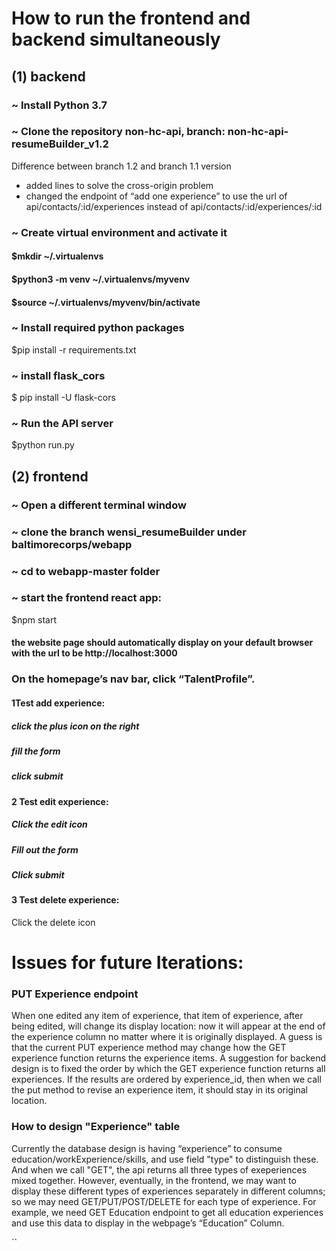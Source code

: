 # How to run the frontend and backend simultaneously
## (1) backend
### ~ Install Python 3.7
### ~ Clone the repository non-hc-api, branch: non-hc-api-resumeBuilder_v1.2

Difference between branch 1.2 and branch 1.1 version
* added lines to solve the cross-origin problem 
* changed the endpoint of “add one experience” to use the url of api/contacts/:id/experiences instead of api/contacts/:id/experiences/:id

### ~ Create virtual environment and activate it
 #### $mkdir ~/.virtualenvs
 #### $python3 -m venv ~/.virtualenvs/myvenv
 #### $source ~/.virtualenvs/myvenv/bin/activate
### ~ Install required python packages
 $pip install -r requirements.txt 
### ~ install flask_cors
 $ pip install -U flask-cors
### ~ Run the API server
 $python run.py

## (2) frontend 

### ~ Open a different terminal window
### ~ clone the branch wensi_resumeBuilder under baltimorecorps/webapp
### ~ cd to webapp-master folder
### ~ start the frontend react app:
$npm start
####  the website page should automatically display on your default browser with the url to be http://localhost:3000

### On the homepage’s nav bar, click “TalentProfile”.
#### 1Test add experience: 
##### click the plus icon on the right
##### fill the form 
##### click submit
#### 2 Test edit experience:
##### Click the edit icon
##### Fill out the form
##### Click submit
#### 3 Test delete experience:
Click the delete icon

# Issues for future Iterations:
### PUT Experience endpoint
When one edited any item of experience, that item of experience, after being edited, will change its display location: now it will appear at the end of the experience column no matter where it is originally displayed. 
A guess is that the current PUT experience method may change how the GET experience function returns the experience items. 
A suggestion for backend design is to fixed the order by which the GET experience function returns all experiences. If the results are ordered by experience_id, then when we call the put method to revise an experience item, it should stay in its original location.

### How to design "Experience" table
Currently the database design is having “experience” to consume education/workExperience/skills, and use field "type" to distinguish these. And when we call "GET", the api returns all three types of exeperiences mixed together. However, eventually, in the frontend, we may want to display these different types of experiences separately in different columns; so we may need GET/PUT/POST/DELETE for each type of experience. For example, we need GET Education endpoint to get all education experiences and use this data to display in the webpage’s “Education” Column. 





``
